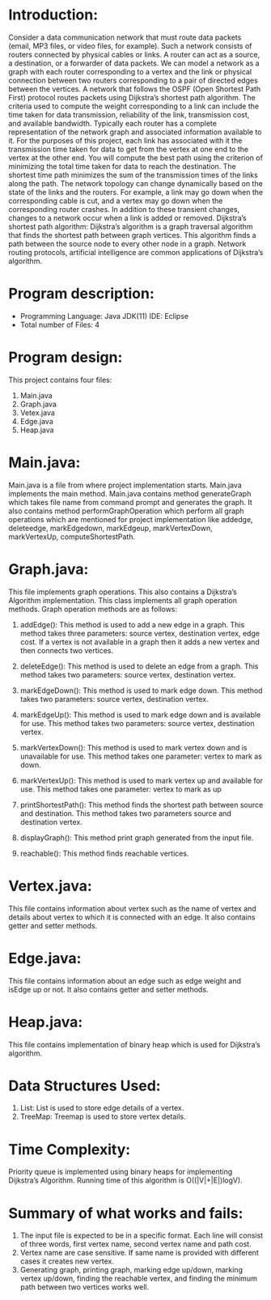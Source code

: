 # Introduction:
Consider a data communication network that must route data packets (email, MP3 files, or video files, for example). Such a network consists of routers connected by physical cables or links. A router can act as a source, a destination, or a forwarder of data packets. We can model a network as a graph with each router corresponding to a vertex and the link or physical connection between two routers corresponding to a pair of directed edges between the vertices. A network that follows the OSPF (Open Shortest Path First) protocol routes packets using Dijkstra’s shortest path algorithm. The criteria used to compute the weight corresponding to a link can include the time taken for data transmission, reliability of the link, transmission cost, and available bandwidth. Typically each router has a complete representation of the network graph and associated information available to it. For the purposes of this project, each link has associated with it the transmission time taken for data to get from the vertex at one end to the vertex at the other end. You will compute the best path using the criterion of minimizing the total time taken for data to reach the destination. The shortest time path minimizes the sum of the transmission times of the links along the path. The network topology can change dynamically based on the state of the links and the routers. For example, a link may go down when the corresponding cable is cut, and a vertex may go down when the corresponding router crashes. In addition to these transient changes, changes to a network occur when a link is added or removed.
Dijkstra’s shortest path algorithm:
Dijkstra’s algorithm is a graph traversal algorithm that finds the shortest path between graph vertices. This algorithm finds a path between the source node to every other node in a graph. Network routing protocols, artificial intelligence are common applications of Dijkstra’s algorithm.

# Program description:
- Programming Language: Java JDK(11) IDE: Eclipse
- Total number of Files: 4

# Program design:

This project contains four files: 
1) Main.java
2) Graph.java 
3) Vetex.java 
4) Edge.java
5) Heap.java

# Main.java: 
Main.java is a file from where project implementation starts. Main.java implements the main method. Main.java contains method generateGraph which takes file name from command prompt and generates the graph. It also contains method performGraphOperation which perform all graph operations which are mentioned for project implementation like addedge, deleteedge, markEdgedown, markEdgeup, markVertexDown, markVertexUp, computeShortestPath.

# Graph.java: 
This file implements graph operations. This also contains a Dijkstra’s Algorithm implementation. This class implements all graph operation methods. Graph operation methods are as follows:
1) addEdge(): This method is used to add a new edge in a graph. This method takes three parameters: source vertex, destination vertex, edge cost. If a vertex is not available in a graph then it adds a new vertex and then connects two vertices.
2) deleteEdge(): This method is used to delete an edge from a graph. This method takes two parameters: source vertex, destination vertex.
3) markEdgeDown(): This method is used to mark edge down. This method takes two parameters: source vertex, destination vertex.
4) markEdgeUp(): This method is used to mark edge down and is available for use. This method takes two parameters: source vertex, destination vertex.
5) markVertexDown(): This method is used to mark vertex down and is unavailable for use. This method takes one parameter: vertex to mark as down.
6) markVertexUp(): This method is used to mark vertex up and available for use. This method takes one parameter: vertex to mark as up

7) printShortestPath(): This method finds the shortest path between source and destination. This method takes two parameters source and destination vertex.
8) displayGraph(): This method print graph generated from the input file.
9) reachable(): This method finds reachable vertices.

# Vertex.java: 
This file contains information about vertex such as the name of vertex and details about vertex to which it is connected with an edge. It also contains getter and setter methods.

# Edge.java: 
This file contains information about an edge such as edge weight and isEdge up or not. It also contains getter and setter methods.

# Heap.java: 
This file contains implementation of binary heap which is used for Dijkstra’s algorithm.

# Data Structures Used:
1) List: List is used to store edge details of a vertex. 
2) TreeMap: Treemap is used to store vertex details.

# Time Complexity:
Priority queue is implemented using binary heaps for implementing Dijkstra’s Algorithm.
Running time of this algorithm is O((|V|+|E|)logV). 

# Summary of what works and fails:
1) The input file is expected to be in a specific format. Each line will consist of three words, first vertex name, second vertex name and path cost.
2) Vertex name are case sensitive. If same name is provided with different cases it creates new vertex.
3) Generating graph, printing graph, marking edge up/down, marking vertex up/down, finding the reachable vertex, and finding the minimum path between two vertices works well.
